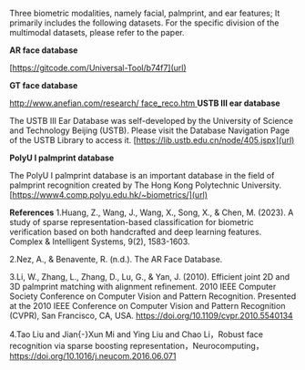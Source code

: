 Three biometric modalities, namely facial, palmprint, and ear features;
It primarily includes the following datasets. For the specific division of the multimodal datasets, please refer to the paper.

**AR face database**

[https://gitcode.com/Universal-Tool/b74f7](url)

**GT face database**

[http://www.anefian.com/research/ face_reco.htm
](url)
**USTB III ear database**

The USTB III Ear Database was self-developed by the University of Science and Technology Beijing (USTB). 
Please visit the Database Navigation Page of the USTB Library to access it.
[https://lib.ustb.edu.cn/node/405.jspx](url)

**PolyU I palmprint database**

The PolyU I palmprint database is an important database in the field of palmprint recognition created by The Hong Kong Polytechnic University.
[https://www4.comp.polyu.edu.hk/~biometrics/](url)

**References**
1.Huang, Z., Wang, J., Wang, X., Song, X., & Chen, M. (2023). 
A study of sparse representation-based classification for biometric verification based on both handcrafted and deep learning features. 
Complex & Intelligent Systems, 9(2), 1583-1603.

2.Nez, A., & Benavente, R. (n.d.). The AR Face Database.

3.Li, W., Zhang, L., Zhang, D., Lu, G., & Yan, J. (2010). Efficient joint 2D and 3D palmprint matching with alignment refinement. 2010 IEEE Computer Society Conference on Computer Vision and Pattern Recognition.
Presented at the 2010 IEEE Conference on Computer Vision and Pattern Recognition (CVPR), San Francisco, CA, USA. https://doi.org/10.1109/cvpr.2010.5540134

4.Tao Liu and Jian{-}Xun Mi and Ying Liu and Chao Li，Robust face recognition via sparse boosting representation，Neurocomputing，https://doi.org/10.1016/j.neucom.2016.06.071
